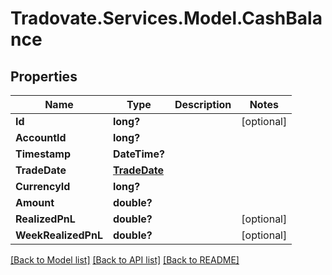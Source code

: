 # Tradovate.Services.Model.CashBalance
## Properties

Name | Type | Description | Notes
------------ | ------------- | ------------- | -------------
**Id** | **long?** |  | [optional] 
**AccountId** | **long?** |  | 
**Timestamp** | **DateTime?** |  | 
**TradeDate** | [**TradeDate**](TradeDate.md) |  | 
**CurrencyId** | **long?** |  | 
**Amount** | **double?** |  | 
**RealizedPnL** | **double?** |  | [optional] 
**WeekRealizedPnL** | **double?** |  | [optional] 

[[Back to Model list]](../README.md#documentation-for-models) [[Back to API list]](../README.md#documentation-for-api-endpoints) [[Back to README]](../README.md)

